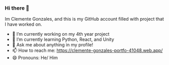 ### Hi there 👋

Im Clemente Gonzales, and this is my GitHub account filled with project that I have worked on.

- 🔭 I’m currently working on my 4th year project
- 🌱 I’m currently learning Python, React, and Unity
- 💬 Ask me about anything in my profile!
- 📫 How to reach me: https://clemente-gonzales-portfo-41048.web.app/
- 😄 Pronouns: He/ Him

